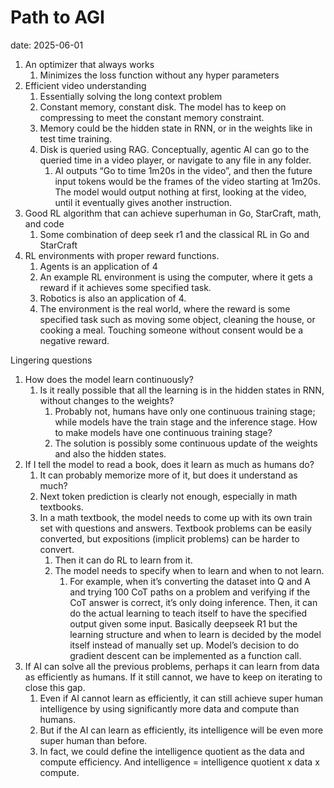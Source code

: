 # Path to AGI
date: 2025-06-01

1. An optimizer that always works
    1. Minimizes the loss function without any hyper parameters 
2. Efficient video understanding
    1. Essentially solving the long context problem
    2. Constant memory, constant disk. The model has to keep on compressing to meet the constant memory constraint.
    3. Memory could be the hidden state in RNN, or in the weights like in test time training. 
    4. Disk is queried using RAG. Conceptually, agentic AI can go to the queried time in a video player, or navigate to any file in any folder. 
        1. AI outputs “Go to time 1m20s in the video”, and then the future input tokens would be the frames of the video starting at 1m20s. The model would output nothing at first, looking at the video, until it eventually gives another instruction.
3. Good RL algorithm that can achieve superhuman in Go, StarCraft, math, and code
    1. Some combination of deep seek r1 and the classical RL in Go and StarCraft
4. RL environments with proper reward functions.
    1. Agents is an application of 4
    2. An example RL environment is using the computer, where it gets a reward if it achieves some specified task. 
    3. Robotics is also an application of 4.
    4. The environment is the real world, where the reward is some specified task such as moving some object, cleaning the house, or cooking a meal. Touching someone without consent would be a negative reward.

Lingering questions
1. How does the model learn continuously?
    1. Is it really possible that all the learning is in the hidden states in RNN, without changes to the weights?
        1. Probably not, humans have only one continuous training stage; while models have the train stage and the inference stage. How to make models have one continuous training stage?
        2. The solution is possibly some continuous update of the weights and also the hidden states.
2. If I tell the model to read a book, does it learn as much as humans do?
    1. It can probably memorize more of it, but does it understand as much?
    2. Next token prediction is clearly not enough, especially in math textbooks.
    3. In a math textbook, the model needs to come up with its own train set with questions and answers. Textbook problems can be easily converted, but expositions (implicit problems) can be harder to convert.
        1. Then it can do RL to learn from it.
        2. The model needs to specify when to learn and when to not learn.
            1. For example, when it’s converting the dataset into Q and A and trying 100 CoT paths on a problem and verifying if the CoT answer is correct, it’s only doing inference. Then, it can do the actual learning to teach itself to have the specified output given some input. Basically deepseek R1 but the learning structure and when to learn is decided by the model itself instead of manually set up. Model’s decision to do gradient descent can be implemented as a function call.
3. If AI can solve all the previous problems, perhaps it can learn from data as efficiently as humans. If it still cannot, we have to keep on iterating to close this gap. 
    1. Even if AI cannot learn as efficiently, it can still achieve super human intelligence by using significantly more data and compute than humans.
    2. But if the AI can learn as efficiently, its intelligence will be even more super human than before.
    3. In fact, we could define the intelligence quotient as the data and compute efficiency. And intelligence = intelligence quotient x data x compute.
